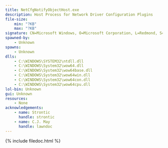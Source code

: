 ```yaml
---
title: NetCfgNotifyObjectHost.exe
description: Host Process for Network Driver Configuration Plugins
file-size:
    min: "?KB"
    max: "?KB"
signature: CN=Microsoft Windows, O=Microsoft Corporation, L=Redmond, S=Washington, C=US
spawned-by:
    - Unknown
spawns:
    - Unknown
dlls:
    - C:\WINDOWS\SYSTEM32\ntdll.dll
    - C:\WINDOWS\System32\wow64.dll
    - C:\WINDOWS\System32\wow64base.dll
    - C:\WINDOWS\System32\wow64win.dll
    - C:\WINDOWS\System32\wow64con.dll
    - C:\WINDOWS\System32\wow64cpu.dll
lol-bin: Unknown
gui: Unknown
resources:
    - None
acknowledgements:
    - name: Strontic
      handle: strontic
    - name: C.J. May
      handle: lawndoc
---
```


{% include filedoc.html %}
